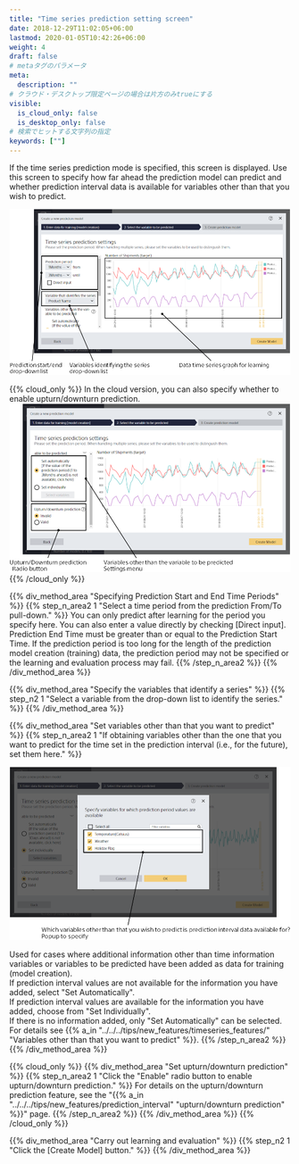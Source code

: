 ```yaml
---
title: "Time series prediction setting screen"
date: 2018-12-29T11:02:05+06:00
lastmod: 2020-01-05T10:42:26+06:00
weight: 4
draft: false
# metaタグのパラメータ
meta:
  description: ""
# クラウド・デスクトップ限定ページの場合は片方のみtrueにする
visible:
  is_cloud_only: false
  is_desktop_only: false
# 検索でヒットする文字列の指定
keywords: [""]
---
```


If the time series prediction mode is specified, this screen is displayed.
Use this screen to specify how far ahead the prediction model can predict
and whether prediction interval data is available for variables other than that you wish to predict. 

![](../../img_en/t_slide21.png)

{{% cloud_only %}}
In the cloud version, you can also specify whether to enable upturn/downturn prediction.
![](../../img_en/t_slide126.png)
{{% /cloud_only %}}

{{% div_method_area "Specifying Prediction Start and End Time Periods" %}}
{{% step_n_area2 1 "Select a time period from the prediction From/To pull-down." %}}
You can only predict after learning for the period you specify here.
You can also enter a value directly by checking [Direct input].
Prediction End Time must be greater than or equal to the Prediction Start Time.
If the prediction period is too long for the length of the prediction model creation (training) data,
the prediction period may not be specified or the learning and evaluation process may fail.
{{% /step_n_area2 %}}
{{% /div_method_area %}}

{{% div_method_area "Specify the variables that identify a series" %}}
{{% step_n2 1 "Select a variable from the drop-down list to identify the series." %}}
{{% /div_method_area %}}

{{% div_method_area "Set variables other than that you want to predict" %}}
{{% step_n_area2 1 "If obtaining variables other than the one that you want to predict for the time set in the prediction interval (i.e., for the future), set them here." %}}

![](../../img_en/t_slide100.png)

Used for cases where additional information other than time information variables or variables to be predicted have been added as data for training (model creation).<br/>
If prediction interval values are not available for the information you have added, select "Set Automatically".<br/>
If prediction interval values are available for the information you have added, choose from "Set Individually".<br/>
If there is no information added, only "Set Automatically" can be selected.<br/>
For details see {{% a_in "../../../tips/new_features/timeseries_features/" "Variables other than that you want to predict" %}}.
{{% /step_n_area2 %}}
{{% /div_method_area %}}

{{% cloud_only %}}
{{% div_method_area "Set upturn/downturn prediction" %}}
{{% step_n_area2 1 "Click the "Enable" radio button to enable upturn/downturn prediction." %}}
For details on the upturn/downturn prediction feature, see the "{{% a_in "../../../tips/new_features/prediction_interval" "upturn/downturn prediction" %}}" page.
{{% /step_n_area2 %}}
{{% /div_method_area %}}
{{% /cloud_only %}}

{{% div_method_area "Carry out learning and evaluation" %}}
{{% step_n2 1 "Click the [Create Model] button." %}}
{{% /div_method_area %}}

